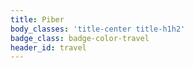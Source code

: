 ```yaml
---
title: Piber
body_classes: 'title-center title-h1h2'
badge_class: badge-color-travel
header_id: travel
---
```


